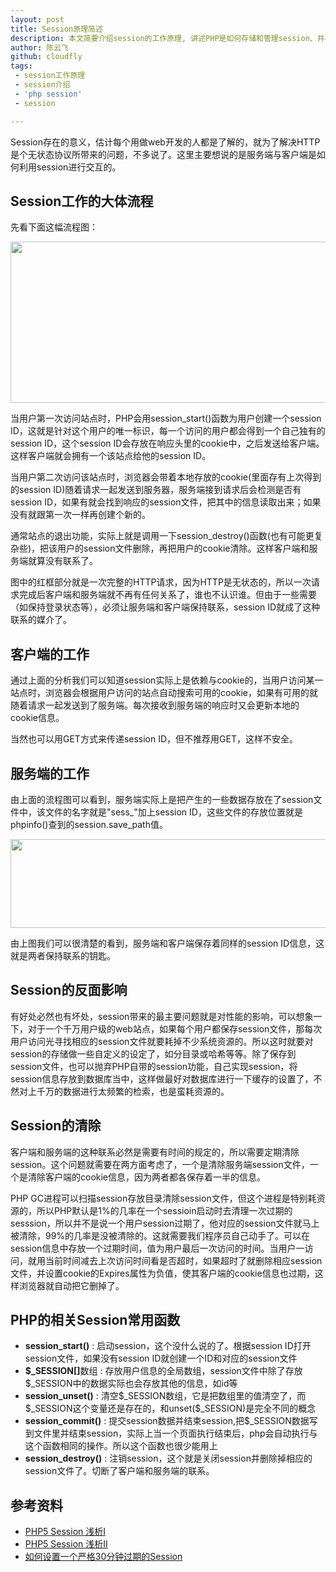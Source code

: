 ```yaml
---
layout: post
title: Session原理简述
description: 本文简要介绍session的工作原理, 讲述PHP是如何存储和管理session、并与客户端通过cookie进行交互的。另外，本文简要例举了php语言中一些session相关函数的作用。
author: 陈云飞
github: cloudfly
tags:
 - session工作原理
 - session介绍
 - 'php session'
 - session

---
```


Session存在的意义，估计每个用做web开发的人都是了解的，就为了解决HTTP是个无状态协议所带来的问题，不多说了。这里主要想说的是服务端与客户端是如何利用session进行交互的。
<h2>Session工作的大体流程</h2>
先看下面这幅流程图：

<a href="http://www.pureweber.com/wp-content/uploads/2012/05/web.png"><img class="size-large wp-image-2118 alignnone" src="http://www.pureweber.com/wp-content/uploads/2012/05/web-1024x410.png" alt="" width="635" height="258" /></a>

当用户第一次访问站点时，PHP会用session_start()函数为用户创建一个session ID，这就是针对这个用户的唯一标识，每一个访问的用户都会得到一个自己独有的session ID，这个session ID会存放在响应头里的cookie中，之后发送给客户端。这样客户端就会拥有一个该站点给他的session ID。

当用户第二次访问该站点时，浏览器会带着本地存放的cookie(里面存有上次得到的session ID)随着请求一起发送到服务器，服务端接到请求后会检测是否有session ID，如果有就会找到响应的session文件，把其中的信息读取出来；如果没有就跟第一次一样再创建个新的。

通常站点的退出功能，实际上就是调用一下session_destroy()函数(也有可能更复杂些)，把该用户的session文件删除，再把用户的cookie清除。这样客户端和服务端就算没有联系了。

图中的红框部分就是一次完整的HTTP请求，因为HTTP是无状态的，所以一次请求完成后客户端和服务端就不再有任何关系了，谁也不认识谁。但由于一些需要（如保持登录状态等），必须让服务端和客户端保持联系，session ID就成了这种联系的媒介了。
<h2>客户端的工作</h2>
通过上面的分析我们可以知道session实际上是依赖与cookie的，当用户访问某一站点时，浏览器会根据用户访问的站点自动搜索可用的cookie，如果有可用的就随着请求一起发送到了服务端。每次接收到服务端的响应时又会更新本地的cookie信息。

当然也可以用GET方式来传递session ID，但不推荐用GET，这样不安全。
<h2>服务端的工作</h2>
由上面的流程图可以看到，服务端实际上是把产生的一些数据存放在了session文件中，该文件的名字就是"sess_"加上session ID，这些文件的存放位置就是phpinfo()查到的session.save_path值。

<a href="http://www.pureweber.com/wp-content/uploads/2012/05/Screenshot-2012-03-28-144201.png"><img class="alignnone size-full wp-image-2120" src="http://www.pureweber.com/wp-content/uploads/2012/05/Screenshot-2012-03-28-144201.png" alt="" width="626" height="142" /></a>

由上图我们可以很清楚的看到，服务端和客户端保存着同样的session ID信息，这就是两者保持联系的钥匙。
<h2>Session的反面影响</h2>
有好处必然也有坏处，session带来的最主要问题就是对性能的影响，可以想象一下，对于一个千万用户级的web站点，如果每个用户都保存session文件，那每次用户访问光寻找相应的session文件就要耗掉不少系统资源的。所以这时就要对session的存储做一些自定义的设定了，如分目录或哈希等等。除了保存到session文件，也可以抛弃PHP自带的session功能，自己实现session，将session信息存放到数据库当中，这样做最好对数据库进行一下缓存的设置了，不然对上千万的数据进行太频繁的检索，也是蛮耗资源的。
<h2>Session的清除</h2>
客户端和服务端的这种联系必然是需要有时间的规定的，所以需要定期清除session。这个问题就需要在两方面考虑了，一个是清除服务端session文件，一个是清除客户端的cookie信息，因为两者都各保存着一半的信息。

PHP GC进程可以扫描session存放目录清除session文件，但这个进程是特别耗资源的，所以PHP默认是1%的几率在一个sessioin启动时去清理一次过期的sesssion，所以并不是说一个用户session过期了，他对应的session文件就马上被清除，99%的几率是没被清除的。这就需要我们程序员自己动手了。可以在session信息中存放一个过期时间，值为用户最后一次访问的时间。当用户一访问，就用当前时间减去上次访问时间看是否超时，如果超时了就删除相应session文件，并设置cookie的Expires属性为负值，使其客户端的cookie信息也过期，这样浏览器就自动把它删掉了。
<h2>PHP的相关Session常用函数</h2>
<ul>
	<li><strong>session_start()</strong> : 启动session，这个没什么说的了。根据session ID打开session文件，如果没有session ID就创建一个ID和对应的session文件</li>
	<li><strong>$_SESSION[]</strong>数组 : 存放用户信息的全局数组，session文件中除了存放$_SESSION中的数据实际也会存放其他的信息，如id等</li>
	<li><strong>session_unset()</strong> : 清空$_SESSION数组，它是把数组里的值清空了，而$_SESSION这个变量还是存在的，和unset($_SESSION)是完全不同的概念</li>
	<li><strong>session_commit()</strong> : 提交session数据并结束session,把$_SESSION数据写到文件里并结束session，实际上当一个页面执行结束后，php会自动执行与这个函数相同的操作。所以这个函数也很少能用上</li>
	<li><strong>session_destroy()</strong> : 注销session，这个就是关闭session并删除掉相应的session文件了。切断了客户端和服务端的联系。</li>
</ul>
<h2>参考资料</h2>
<ul>
	<li><a href="http://www.perfgeeks.com/?p=183">PHP5 Session 浅析I</a></li>
	<li><a href="http://www.perfgeeks.com/?p=232">PHP5 Session 浅析II</a></li>
	<li><a href="http://www.laruence.com/2012/01/10/2469.html">如何设置一个严格30分钟过期的Session</a></li>
</ul>
&nbsp;
